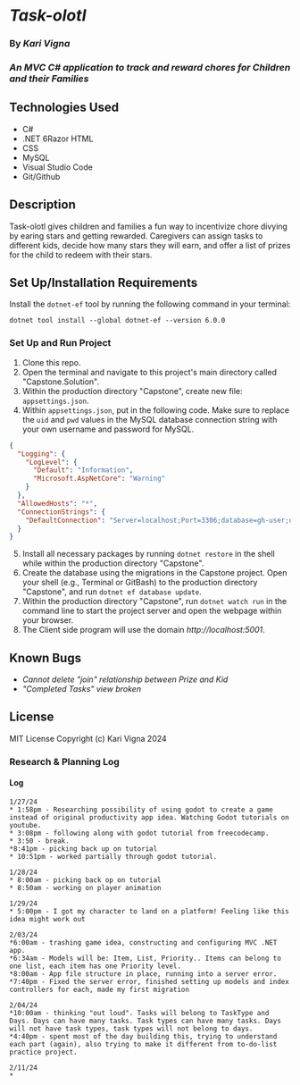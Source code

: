 # _Task-olotl_

### By _**Kari Vigna**_

### _An MVC C# application to track and reward chores for Children and their Families_

## Technologies Used

* C#
* .NET 6Razor HTML
* CSS
* MySQL
* Visual Studio Code
* Git/Github

## Description
Task-olotl gives children and families a fun way to incentivize chore divying by earing stars and getting rewarded. Caregivers can assign tasks to different kids, decide how many stars they will earn, and offer a list of prizes for the child to redeem with their stars.

## Set Up/Installation Requirements

Install the `dotnet-ef` tool by running the following command in your terminal:

```
dotnet tool install --global dotnet-ef --version 6.0.0
```

### Set Up and Run Project
1. Clone this repo.
2. Open the terminal and navigate to this project's main directory called "Capstone.Solution".
3. Within the production directory "Capstone", create new file: `appsettings.json`.
4. Within `appsettings.json`, put in the following code. Make sure to replace the `uid` and `pwd` values in the MySQL database connection string with your own username and password for MySQL. 

```json
{
  "Logging": {
    "LogLevel": {
      "Default": "Information",
      "Microsoft.AspNetCore": "Warning"
    }
  },
  "AllowedHosts": "*",
  "ConnectionStrings": {
    "DefaultConnection": "Server=localhost;Port=3306;database=gh-user;uid=[YOUR_USERNAME];pwd=[YOUR_MYSQL_PASSWORD];"
  }
}
```
5. Install all necessary packages by running `dotnet restore` in the shell while within the production directory "Capstone".
6. Create the database using the migrations in the Capstone project. Open your shell (e.g., Terminal or GitBash) to the production directory "Capstone", and run `dotnet ef database update`. 
7. Within the production directory "Capstone", run `dotnet watch run` in the command line to start the project server and open the webpage within your browser. 
9. The Client side program will use the domain _http://localhost:5001_. 


## Known Bugs

* _Cannot delete "join" relationship between Prize and Kid_
* _"Completed Tasks" view broken_


## License

MIT License
Copyright (c) Kari Vigna 2024

### Research & Planning Log

#### Log
    1/27/24
    * 1:58pm - Researching possibility of using godot to create a game instead of original productivity app idea. Watching Godot tutorials on youtube.
    * 3:08pm - following along with godot tutorial from freecodecamp.
    * 3:50 - break.
    *8:41pm - picking back up on tutorial
    * 10:51pm - worked partially through godot tutorial.
    
    1/28/24
    * 8:00am - picking back op on tutorial
    * 8:50am - working on player animation
    
    1/29/24
    * 5:00pm - I got my character to land on a platform! Feeling like this idea might work out
    
    2/03/24
    *6:00am - trashing game idea, constructing and configuring MVC .NET app.
    *6:34am - Models will be: Item, List, Priority.. Items can belong to one list, each item has one Priority level.
    *8:00am - App file structure in place, running into a server error.
    *7:40pm - Fixed the server error, finished setting up models and index controllers for each, made my first migration

    2/04/24
    *10:00am - thinking "out loud". Tasks will belong to TaskType and Days. Days can have many tasks. Task types can have many tasks. Days will not have task types, task types will not belong to days.
    *4:40pm - spent most of the day building this, trying to understand each part (again), also trying to make it different from to-do-list practice project.

    2/11/24
    *